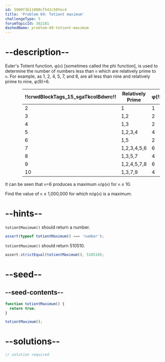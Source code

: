 ```yaml
---
id: 5900f3b11000cf542c50fec4
title: 'Problem 69: Totient maximum'
challengeType: 5
forumTopicId: 302181
dashedName: problem-69-totient-maximum
---
```


# --description--

Euler's Totient function, φ(`n`) \[sometimes called the phi function], is used to determine the number of numbers less than `n` which are relatively prime to `n`. For example, as 1, 2, 4, 5, 7, and 8, are all less than nine and relatively prime to nine, φ(9)=6.

<div style='margin-left: 4em;'>

| !!crwdBlockTags_15_sgaTkcolBdwrc!! | Relatively Prime | φ(!!crwdBlockTags_16_sgaTkcolBdwrc!!) | !!crwdBlockTags_17_sgaTkcolBdwrc!!/φ(!!crwdBlockTags_18_sgaTkcolBdwrc!!) |
| ---------------------------------- | ---------------- | ------------------------------------- | ------------------------------------------------------------------------ |
| 2                                  | 1                | 1                                     | 2                                                                        |
| 3                                  | 1,2              | 2                                     | 1.5                                                                      |
| 4                                  | 1,3              | 2                                     | 2                                                                        |
| 5                                  | 1,2,3,4          | 4                                     | 1.25                                                                     |
| 6                                  | 1,5              | 2                                     | 3                                                                        |
| 7                                  | 1,2,3,4,5,6      | 6                                     | 1.1666...                                                                |
| 8                                  | 1,3,5,7          | 4                                     | 2                                                                        |
| 9                                  | 1,2,4,5,7,8      | 6                                     | 1.5                                                                      |
| 10                                 | 1,3,7,9          | 4                                     | 2.5                                                                      |

</div>

It can be seen that `n`=6 produces a maximum `n`/φ(`n`) for `n` ≤ 10.

Find the value of `n` ≤ 1,000,000 for which n/φ(`n`) is a maximum.

# --hints--

`totientMaximum()` should return a number.

```js
assert(typeof totientMaximum() === 'number');
```

`totientMaximum()` should return 510510.

```js
assert.strictEqual(totientMaximum(), 510510);
```

# --seed--

## --seed-contents--

```js
function totientMaximum() {
  return true;
}

totientMaximum();
```

# --solutions--

```js
// solution required
```
